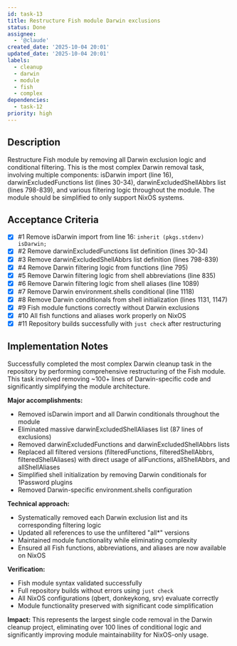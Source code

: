 ```yaml
---
id: task-13
title: Restructure Fish module Darwin exclusions
status: Done
assignee:
  - '@claude'
created_date: '2025-10-04 20:01'
updated_date: '2025-10-04 20:01'
labels:
  - cleanup
  - darwin
  - module
  - fish
  - complex
dependencies:
  - task-12
priority: high
---
```


## Description

<!-- SECTION:DESCRIPTION:BEGIN -->
Restructure Fish module by removing all Darwin exclusion logic and conditional filtering. This is the most complex Darwin removal task, involving multiple components: isDarwin import (line 16), darwinExcludedFunctions list (lines 30-34), darwinExcludedShellAbbrs list (lines 798-839), and various filtering logic throughout the module. The module should be simplified to only support NixOS systems.
<!-- SECTION:DESCRIPTION:END -->

## Acceptance Criteria
<!-- AC:BEGIN -->
- [x] #1 Remove isDarwin import from line 16: `inherit (pkgs.stdenv) isDarwin;`
- [x] #2 Remove darwinExcludedFunctions list definition (lines 30-34)
- [x] #3 Remove darwinExcludedShellAbbrs list definition (lines 798-839)
- [x] #4 Remove Darwin filtering logic from functions (line 795)
- [x] #5 Remove Darwin filtering logic from shell abbreviations (line 835)
- [x] #6 Remove Darwin filtering logic from shell aliases (line 1089)
- [x] #7 Remove Darwin environment.shells conditional (line 1118)
- [x] #8 Remove Darwin conditionals from shell initialization (lines 1131, 1147)
- [x] #9 Fish module functions correctly without Darwin exclusions
- [x] #10 All fish functions and aliases work properly on NixOS
- [x] #11 Repository builds successfully with `just check` after restructuring
<!-- AC:END -->

## Implementation Notes

<!-- SECTION:NOTES:BEGIN -->
Successfully completed the most complex Darwin cleanup task in the repository by performing comprehensive restructuring of the Fish module. This task involved removing ~100+ lines of Darwin-specific code and significantly simplifying the module architecture.

**Major accomplishments:**
- Removed isDarwin import and all Darwin conditionals throughout the module
- Eliminated massive darwinExcludedShellAliases list (87 lines of exclusions)
- Removed darwinExcludedFunctions and darwinExcludedShellAbbrs lists
- Replaced all filtered versions (filteredFunctions, filteredShellAbbrs, filteredShellAliases) with direct usage of allFunctions, allShellAbbrs, and allShellAliases
- Simplified shell initialization by removing Darwin conditionals for 1Password plugins
- Removed Darwin-specific environment.shells configuration

**Technical approach:**
- Systematically removed each Darwin exclusion list and its corresponding filtering logic
- Updated all references to use the unfiltered "all*" versions
- Maintained module functionality while eliminating complexity
- Ensured all Fish functions, abbreviations, and aliases are now available on NixOS

**Verification:**
- Fish module syntax validated successfully
- Full repository builds without errors using `just check`
- All NixOS configurations (qbert, donkeykong, srv) evaluate correctly
- Module functionality preserved with significant code simplification

**Impact:**
This represents the largest single code removal in the Darwin cleanup project, eliminating over 100 lines of conditional logic and significantly improving module maintainability for NixOS-only usage.
<!-- SECTION:NOTES:END -->